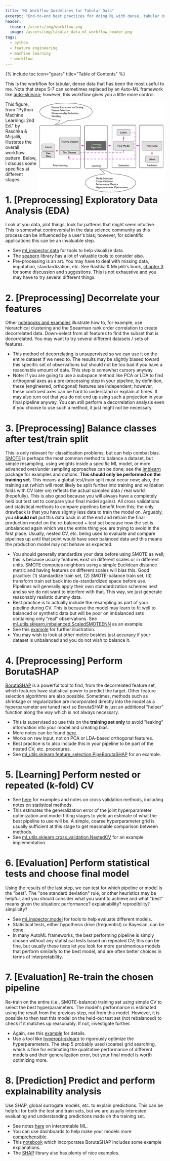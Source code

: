 ```yaml
---
title: "ML Workflow Guidelines for Tabular Data"
excerpt: "End-to-end best practices for doing ML with dense, tabular data."
header:
  teaser: /assets/img/workflow.png
  image: /assets/img/tabular_data_ml_workflow_header.png
tags:
  - python
  - feature engineering
  - machine learning
  - workflow
---
```


{% include toc icon="gears" title="Table of Contents" %}

This is the workflow for tabular, dense data that has been the most useful to me.  Note that steps 5-7 can sometimes replaced by an Auto-ML framework like [auto-sklearn](https://automl.github.io/auto-sklearn/master/); however, this workflow gives you a little more control.


<a href="https://github.com/PacktPublishing/Python-Machine-Learning-Second-Edition/blob/master/Chapter01/images/01_09.png"><img style="float: right" src="/assets/img/01_09_rashka.png" width=400px></a>
This figure, from "Python Machine Learning: 2nd Ed." by Raschka & Mirjalili, illustates the overall workflow pattern.  Below, I discuss some specifics at different stages.

# 1. [Preprocessing] Exploratory Data Analysis (EDA)
Look at you data, plot things, look for patterns that might seem intuitive.  This is somewhat controversial in the data science community as this process can be influenced by a user's bias; however, for scientific applications this can be an invaluable step.  
 * See [ml_inspector.data](https://github.com/mahynski/ml_inspector) for tools to help visualize data.
 * The [seaborn](https://seaborn.pydata.org/) library has a lot of valuable tools to consider also.
 * Pre-processing is an art.  You may have to deal with missing data, imputation, standardization, etc.  See Rashka & Mirjalili's book, [chapter 3](https://github.com/rasbt/python-machine-learning-book-3rd-edition/tree/master/ch04) for some discussion and suggestions.  This is not exhaustive and you may have to try several different things.
 
# 2. [Preprocessing] Decorrelate your features
Other [notebooks and examples](/examples/decorrelating_ml_features/) illustrate how to, for example, use hierarchical clustering and the Spearman rank order correlation to create decorrelated data.
Down-select from all features to find the subset that is decorrelated.  You may want to try several different datasets / sets of features.
 * This method of decorrelating is unsupervised so we can use it on the entire dataset if we need to.  The results may be slightly biased toward this specific set of observations but should not be too bad if you have a reasonable amount of data.  This step is somewhat cursory anyway.
 * Note: if you are going to use a subspace method like PCA or LDA to find orthogonal axes as a pre-processing step in your pipeline, by definition, these (engineered, orthogonal) features are independent; however, these contrived axes can be hard to understand or explain at times. It may also turn out that you do not end up using such a projection in your final pipeline anyway.  You can still perform a decorrelation analysis even if you choose to use such a method, it just might not be necessary.

# 3. [Preprocessing] Balance classes after test/train split
This is only relevant for classification problems, but can help combat bias. [SMOTE](https://imbalanced-learn.org/stable/over_sampling.html?highlight=smote) is perhaps the most common method to balance a dataset, but simple resampling, using weights inside a specific ML model, or more advanced over/under sampling approaches can be done; see the [imblearn](https://imbalanced-learn.org/stable/index.html) package for examples and options.  **This should only be performed on the training set.**  This means a global test/train split must occur now; also, the training set (which will most likely be split further into training and validation folds with CV later on) reflects the actual sampled data / real world (hopefully).  This is also good because you will always have a completely held out test set to compare your final model against.  All cross validations and statistical methods to compare pipelines benefit from this; the only drawback is that you have slightly less data to train the model on.  Arguably, you **should not** put this data back in at the end and retrain the final production model on the re-balanced + test set because now the set is unbalanced again which was the entire thing you are trying to avoid in the first place.  Usually, nested CV, etc. being used to evaluate and compare pipelines up until that point would have seen balanced data and this means the production model may not behave as expected.
 * You should generally standardize your data before using SMOTE as well; this is because usually features exist on different scales or in different units.  SMOTE computes neighbors using a simple Euclidean distance metric and having features on different scales will bias this.  Good practice: (1) standardize train set, (2) SMOTE-balance train set, (3) transform train set back into de-standardized space before use.  Pipelines will generally apply their own standardization schemes next and so we do not want to interfere with that.  This way, we just generate reasonably realistic dummy data. 
 * Best practice is to actually include the resampling as part of your pipeline during CV.  This is because the model may learn to fit well to balanced or synthetic data but will be poor on imbalanced sets containing only "real" observations.  See [ml_utils.sklearn.imbalanced.ScaledSMOTEENN](https://github.com/mahynski/ml_utils/blob/main/sklearn/imbalanced.py) as an example.
 * See this [example](/examples/imbalanced_datasets/) for further illustration.
 * You may wish to look at other metric besides just accuracy if your dataset is unbalanced and you do not wish to balance it.

# 4. [Preprocessing] Perform BorutaSHAP
[BorutaSHAP](/examples/borutashap/) is a powerful tool to find, from the decorrelated feature set, which features have statistical power to predict the target.  Other feature selection algorithms are also possible.  Sometimes, methods such as shrinkage or regularization are incorporated directly into the model as a hyperparameter are tuned next so BorutaSHAP is just an additional "helper" function along the way which is not always necessary.
 * This is supervised so use this on the **training set only** to avoid "leaking" information into your model and creating bias.
 * More notes can be found [here](/notes/borutashap).
 * Works on raw input, not on PCA or LDA-based orthogonal features.
 * Best practice is to also include this in your pipeline to be part of the nested CV, etc. procedures.
 * See [ml_utils.sklearn.feature_selection.PipeBorutaSHAP](https://github.com/mahynski/ml_utils/blob/main/sklearn/feature_selection.py) for an example.

# 5. [Learning] Perform nested or repeated (k-fold) CV
 * See [here](/examples/cross_validation) for examples and notes on cross validation methods, including notes on statistical methods.
 * This estimates the generalization error of the joint hyperparameter optimization and model fitting stages to yield an estimate of what the best pipeline to use will be. A simple, coarse hyperparameter grid is usually sufficient at this stage to get reasonable comparison between methods.
 * See [ml_utils.sklearn.cross_validation.NestedCV](https://github.com/mahynski/ml_utils/blob/main/sklearn/feature_selection.py) for an example implementation.

# 6. [Evaluation] Perform statistical tests and choose final model 
Using the results of the last step, we can test for which pipeline or model is the "best".  The "one standard deviation" rule, or other heuristics may be helpful, and you should consider what you want to achieve and what "best" means given the situation: performance? explainability? reprodibility? simplicity?
 * See [ml_inspector.model](https://github.com/mahynski/ml_inspector/model.py) for tools to help evaluate different models.
 * Statistical tests, either hypothesis drive (frequentist) or Bayesian, can be done.
 * In many AutoML frameworks, the best performing pipeline is simply chosen without any statistical tests based on repeated CV; this can be fine, but usually these tests let you look for more parsimonious models that perform similarly to the best model, and are often better choices in terms of interpretability.

# 7. [Evaluation] Re-train the chosen pipeline
Re-train on the entire (i.e., SMOTE-balance) training set using simple CV to select the best hyperparameters.  The model's performance is estimated using the result from the previous step, not from this model.  However, it is possible to then test this model on the held-out test set (not rebalanced) to check if it matches up reasonably.  If not, investigate further.
  * Again, see this [example](/examples/cross_validation) for details.
  * Use a tool like [hyperopt-sklearn](https://github.com/hyperopt/hyperopt-sklearn) to rigorously optimize the hyperparameters.  The step 5 probably used (coarse) grid searching, which is fine for estimating the qualitative performance of different models and their generalization error, but your final model is worth optimizing more.

# 8. [Prediction] Predict and perform explainability analysis 
Use SHAP, global surrogate models, etc. to explain predictions.  This can be helpful for both the test and train sets, but we are usually interested evaluating and understanding predictions made on the training set.
 * See notes [here](/notes/interpretable_machine_learning) on interpretable ML.
 * You can use dashboards to help make your models more [comprehensible](/tutorials/configuring_explainerdashboard).
 * This [notebook](/notes/borutashap) which incorporates BorutaSHAP includes some example explanations.
 * The [SHAP](https://github.com/slundberg/shap) library also has plenty of nice examples.

